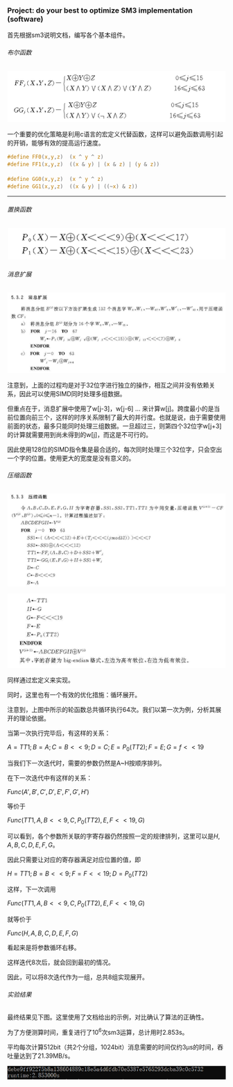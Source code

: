 ### Project: do your best to optimize SM3 implementation (software)

首先根据sm3说明文档，编写各个基本组件。

###### 布尔函数

![1](./p1.png)

一个重要的优化策略是利用c语言的宏定义代替函数，这样可以避免函数调用引起的开销，能够有效的提高运行速度。

```c
#define FF0(x,y,z)  (x ^ y ^ z)
#define FF1(x,y,z)  ((x & y) | (x & z) | (y & z))

#define GG0(x,y,z)  (x ^ y ^ z)
#define GG1(x,y,z)  ((x & y) | ((~x) & z))
```

------

###### 置换函数

![2](./p2.png)

###### 消息扩展

![3](./p3.png)

注意到，上面的过程均是对于32位字进行独立的操作，相互之间并没有依赖关系，因此可以使用SIMD同时处理多组数据。

但重点在于，消息扩展中使用了w[j-3]，w[j-6] ... 来计算w[j]。跨度最小的是当前位置向前三个，这样的时序关系限制了最大的并行度。也就是说，由于需要使用前面的状态，最多只能同时处理三组数据。一旦超过三，则第四个32位字w[j+3]的计算就需要用到尚未得到的w[j]，而这是不可行的。

因此使用128位的SIMD指令集是最合适的，每次同时处理三个32位字，只会空出一个字的位置。使用更大的宽度是没有意义的。

###### 压缩函数

![4](./p4.png)

![5](./p5.png)

同样通过宏定义来实现。

同时，这里也有一个有效的优化措施：循环展开。

注意到，上图中所示的轮函数总共循环执行64次。我们以第一次为例，分析其展开的理论依据。

当第一次执行完毕后，有这样的关系：

$A=TT1;B=A;C=B<<9;D=C;E=P_0(TT2);F=E;G=f<<19$

当我们下一次迭代时，需要的参数仍然是A~H按顺序排列。

在下一次迭代中有这样的关系：

$Func(A',B',C',D',E',F',G',H')$

等价于

$Func(TT1,A,B<<9,C,P_0(TT2),E,F<<19,G)$

可以看到，各个参数所关联的字寄存器仍然按照一定的规律排列，这里可以是$H,A,B,C,D,E,F,G$。

因此只需要让对应的寄存器满足对应位置的值，即

$H=TT1;B=B<<9;F=F<<19;D=P_0(TT2)$

这样，下一次调用

$Func(TT1,A,B<<9,C,P_0(TT2),E,F<<19,G)$

就等价于

$Func(H,A,B,C,D,E,F,G)$

看起来是将参数循环右移。

这样迭代8次后，就会回到最初的情况。

因此，可以将8次迭代作为一组，总共8组实现展开。

###### 实验结果

最终结果见下图。这里使用了文档给出的示例，对比确认了算法的正确性。

为了方便测算时间，重复进行了$10^6$次sm3运算，总计用时2.853s。

平均每次计算512bit（共2个分组，1024bit）消息需要的时间仅约3μs的时间，吞吐量达到了21.39MB/s。

![6](./result.png)